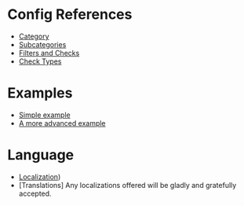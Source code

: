 
# Config References

* [Category](https://github.com/linuxgurugamer/FilterExtension/wiki/10-Config_References-Category)
* [Subcategories](https://github.com/linuxgurugamer/FilterExtension/wiki/12-Config_References-Subcategories)
* [Filters and Checks](https://github.com/linuxgurugamer/FilterExtension/wiki/14-Config_References-Filters-and-Checks)
* [Check Types](https://github.com/linuxgurugamer/FilterExtension/wiki/14-Config_References-Filters-and-Checks)  

# Examples

* [Simple example](https://github.com/linuxgurugamer/FilterExtension/wiki/20-Example-Simple(Squad-wings))
* [A more advanced example](https://github.com/linuxgurugamer/FilterExtension/wiki/22-Example-Intermediate(some-optional-values))

# Language

* [Localization](https://github.com/linuxgurugamer/FilterExtension/wiki/Localization))
* [Translations] Any localizations offered will be gladly and gratefully accepted.
